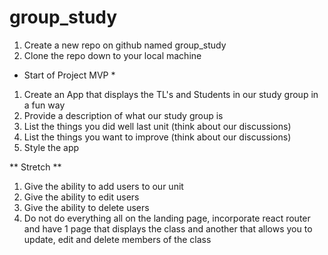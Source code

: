 # group_study

1. Create a new repo on github named group_study
2. Clone the repo down to your local machine
* Start of Project MVP *
1. Create an App that displays the TL's and Students in our study group in a fun way
2. Provide a description of what our study group is
3. List the things you did well last unit (think about our discussions)
4. List the things you want to improve (think about our discussions) 
4. Style the app


** Stretch **
1. Give the ability to add users to our unit
2. Give the ability to edit users
3. Give the ability to delete users
4. Do not do everything all on the landing page, incorporate react router and have 1 page that displays the class and another that allows you to update, edit and delete members of the class
